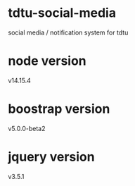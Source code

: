 # tdtu-social-media
social media / notification system for tdtu

# node version
v14.15.4

# boostrap version
v5.0.0-beta2

# jquery version
v3.5.1
